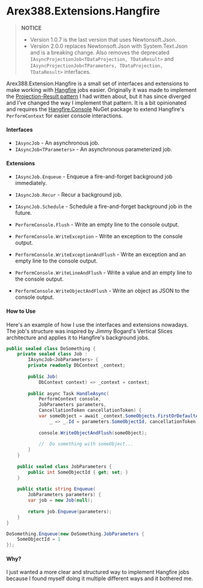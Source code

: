 # Arex388.Extensions.Hangfire

> **NOTICE**
>
> - Version 1.0.7 is the last version that uses Newtonsoft.Json.
> - Version 2.0.0 replaces Newtonsoft.Json with System.Text.Json and is a breaking change. Also removes the deprecated `IAsyncProjectionJob<TDataProjection, TDataResult>` and `IAsyncProjectionJob<TParameters, TDataProjection, TDataResult>` interfaces.



Arex388.Extension.Hangfire is a small set of interfaces and extensions to make working with [Hangfire](https://github.com/HangfireIO/Hangfire) jobs easier. Originally it was made to implement the [Projection-Result pattern](https://arex388.com/blog/projection-result-pattern-improving-on-the-projection-view-pattern) I had written about, but it has since diverged and I've changed the way I implement that pattern. It is a bit opinionated and requires the [Hangfire.Console](https://github.com/pieceofsummer/Hangfire.Console) NuGet package to extend Hangfire's `PerformContext` for easier console interactions.



#### Interfaces

- `IAsyncJob` - An asynchronous job.
- `IAsyncJob<TParameters>` - An asynchronous parameterized job.



#### Extensions

- `IAsyncJob.Enqueue` - Enqueue a fire-and-forget background job immediately.

- `IAsyncJob.Recur` - Recur a background job.
- `IAsyncJob.Schedule` - Schedule a fire-and-forget background job in the future.
- `PerformConsole.Flush` - Write an empty line to the console output.
- `PerformConsole.WriteException` - Write an exception to the console output.
- `PerformConsole.WriteExceptionAndFlush` - Write an exception and an empty line to the console output.
- `PerformConsole.WriteLineAndFlush` - Write a value and an empty line to the console output.
- `PerformConsole.WriteObjectAndFlush` - Write an object as JSON to the console output.



#### How to Use

Here's an example of how I use the interfaces and extensions nowadays. The job's structure was inspired by Jimmy Bogard's Vertical Slices architecture and applies it to Hangfire's background jobs.

```c#
public sealed class DoSomething {
    private sealed class Job :
    	IAsyncJob<JobParameters> {
		private readonly DbContext _context;
            
        public Job(
        	DbContext context) => _context = context;
        
        public async Task HandleAsync(
        	PerformContext console,
        	JobParameters parameters,
        	CancellationToken cancellationToken) {
            var someObject = await _context.SomeObjects.FirstOrDefaultAsync(
            	_ => _.Id = parameters.SomeObjectId, cancellationToken).ConfigureAwait(false);
            
            console.WriteObjectAndFlush(someObject);
            
            //	Do something with someObject...
        }
    }
    
    public sealed class JobParameters {
        public int SomeObjectId { get; set; }
    }
    
    public static string Enqueue(
    	JobParameters parameters) {
        var job = new Job(null);
        
        return job.Enqueue(parameters);
    }
}

DoSomething.Enqueue(new DoSomething.JobParameters {
    SomeObjectId = 1
});
```



#### Why?

I just wanted a more clear and structured way to implement Hangfire jobs because I found myself doing it multiple different ways and it bothered me.